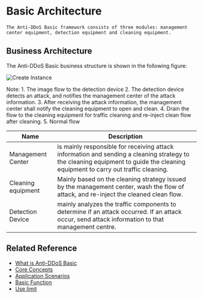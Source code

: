 # Basic Architecture

    The Anti-DDoS Basic framework consists of three modules: management center equipment, detection equipment and cleaning equipment.
    
## Business Architecture

The Anti-DDoS Basic business structure is shown in the following figure:

![Create Instance](https://github.com/jdcloudcom/cn/blob/edit/image/Basic%20Anti-DDos/Infrastructure01.png)

Note: 1. The image flow to the detection device 2. The detection device detects an attack, and notifies the management center of the attack information.
      3. After receiving the attack information, the management center shall notify the cleaning equipment to open and clean.
      4. Drain the flow to the cleaning equipment for traffic cleaning and re-inject clean flow after cleaning.
      5. Normal flow

| Name | Description |
| - | - |
| Management Center | is mainly responsible for receiving attack information and sending a cleaning strategy to the cleaning equipment to guide the cleaning equipment to carry out traffic cleaning.
| Cleaning equipment | Mainly based on the cleaning strategy issued by the management center, wash the flow of attack, and re-inject the cleaned clean flow.
| Detection Device | mainly analyzes the traffic components to determine if an attack occurred. If an attack occur, send attack information to that management centre.

## Related Reference

- [What is Anti-DDoS Basic](https://github.com/jdcloudcom/cn/blob/edit/documentation/Cloud-Security/Basic-Anti-DDoS/Introduction/Overview.md)
- [Core Concepts](https://github.com/jdcloudcom/cn/blob/edit/documentation/Cloud-Security/Basic-Anti-DDoS/Introduction/Core-Concepts.md)
- [Application Scenarios](https://github.com/jdcloudcom/cn/blob/edit/documentation/Cloud-Security/Basic-Anti-DDoS/Introduction/Application-Scenarios.md)
- [Basic Function](https://github.com/jdcloudcom/cn/blob/edit/documentation/Cloud-Security/Basic-Anti-DDoS/Introduction/Functions.md)
- [Use limit](https://github.com/jdcloudcom/cn/blob/edit/documentation/Cloud-Security/Basic-Anti-DDoS/Introduction/Restrictions.md)
